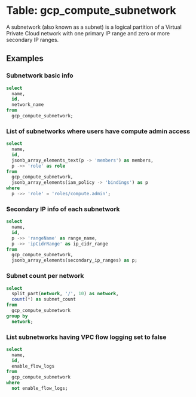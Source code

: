 # Table: gcp_compute_subnetwork

A subnetwork (also known as a subnet) is a logical partition of a Virtual Private Cloud network with one primary IP range and zero or more secondary IP ranges.

## Examples

### Subnetwork basic info

```sql
select
  name,
  id,
  network_name
from
  gcp_compute_subnetwork;
```


### List of subnetworks where users have compute admin access

```sql
select
  name,
  id,
  jsonb_array_elements_text(p -> 'members') as members,
  p ->> 'role' as role
from
  gcp_compute_subnetwork,
  jsonb_array_elements(iam_policy -> 'bindings') as p
where
  p ->> 'role' = 'roles/compute.admin';
```


### Secondary IP info of each subnetwork

```sql
select
  name,
  id,
  p ->> 'rangeName' as range_name,
  p ->> 'ipCidrRange' as ip_cidr_range
from
  gcp_compute_subnetwork,
  jsonb_array_elements(secondary_ip_ranges) as p;
```


### Subnet count per network

```sql
select
  split_part(network, '/', 10) as network,
  count(*) as subnet_count
from
  gcp_compute_subnetwork
group by
  network;
```


### List subnetworks having VPC flow logging set to false

```sql
select
  name,
  id,
  enable_flow_logs
from
  gcp_compute_subnetwork
where
  not enable_flow_logs;
```